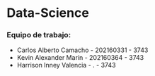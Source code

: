 # Data-Science

### Equipo de trabajo:
- Carlos Alberto Camacho - 202160331 - 3743
- Kevin Alexander Marín - 202160364 - 3743
- Harrison Inney Valencia - . - 3743
